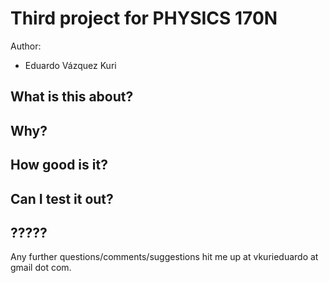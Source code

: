 # Third project for PHYSICS 170N

Author:

* Eduardo Vázquez Kuri

## What is this about?

## Why?

## How good is it?

## Can I test it out?

## ?????

Any further questions/comments/suggestions hit me up at vkurieduardo at gmail dot com.